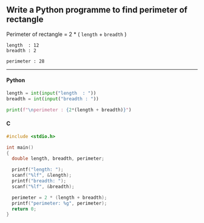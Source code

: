 ## Write a Python programme to find perimeter of rectangle

Perimeter of rectangle = 2 * ( ` length ` + ` breadth ` )

```
length  : 12
breadth : 2

perimeter : 28
```

---

<CodeBlock slots="heading, code" repeat="2" languages="Python, C" />

#### Python

```python
length = int(input("length  : "))
breadth = int(input("breadth : "))

print(f"\nperimeter : {2*(length + breadth)}")
```

#### C

```c
#include <stdio.h>

int main()
{
  double length, breadth, perimeter;

  printf("length: ");
  scanf("%lf", &length);
  printf("breadth: ");
  scanf("%lf", &breadth);

  perimeter = 2 * (length + breadth);
  printf("perimeter: %g", perimeter);
  return 0;
}
```
